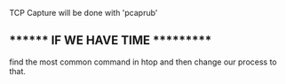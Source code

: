 TCP Capture will be done with 'pcaprub'



****** IF WE HAVE TIME *********
---------------------------------
find the most common command in htop and then change our process to that.